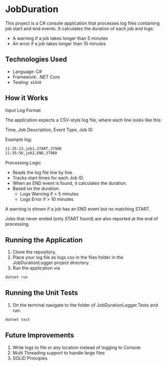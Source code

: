 # JobDuration

This project is a C# console application that processes log files containing job start and end events. It calculates the duration of each job and logs:

* A warning if a job takes longer than 5 minutes
* An error if a job takes longer than 10 minutes

## Technologies Used

* Language: C#
* Framework: .NET Core
* Testing: xUnit

## How it Works

Input Log Format

The application expects a CSV-style log file, where each line looks like this:

Time, Job Description, Event Type, Job ID

Example log:

```bash
11:35:23,job1,START,37980
11:35:56,job2,END,37980
```
Processing Logic

- Reads the log file line by line.
- Tracks start times for each Job ID.
- When an END event is found, it calculates the duration.
- Based on the duration:
  - Logs Warning if > 5 minutes
  - Logs Error if > 10 minutes

A warning is shown if a job has an END event but no matching START.

Jobs that never ended (only START found) are also reported at the end of processing.

## Running the Application
1. Clone the repository.
2. Place your log file as logs.csv in the files folder in the JobDurationLogger project directory. 
3. Run the application via
```bash
dotnet run
```
## Running the Unit Tests
1. On the terminal navigate to the folder of JobDurationLogger.Tests and run:

```bash
dotnet test
```
## Future Improvements
1. Write logs to file or any location instead of logging to Console
2. Multi Threading support to handle large files
3. SOLID Principles
